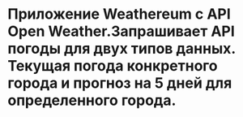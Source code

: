 # Приложение Weathereum c API Open Weather.Запрашивает API погоды для двух типов данных. Текущая погода конкретного города и прогноз на 5 дней для определенного города.
